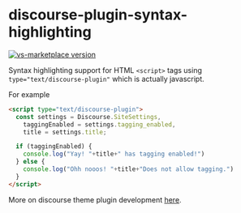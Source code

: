 # discourse-plugin-syntax-highlighting

[![vs-marketplace version](https://badgen.net/vs-marketplace/v/zcuric.vscode-discourse-plugin)](https://marketplace.visualstudio.com/items?itemName=zcuric.vscode-discourse-plugin)

Syntax highlighting support for HTML `<script>` tags using `type="text/discourse-plugin"` which is actually javascript.

For example

```html
<script type="text/discourse-plugin">
  const settings = Discourse.SiteSettings,
    taggingEnabled = settings.tagging_enabled,
    title = settings.title;

  if (taggingEnabled) {
    console.log("Yay! "+title+" has tagging enabled!")
  } else {
    console.log("Ohh nooos! "+title+"Does not allow tagging.")
  }
</script>
```

More on discourse theme plugin development [here](https://meta.discourse.org/t/developer-s-guide-to-discourse-themes/93648).
